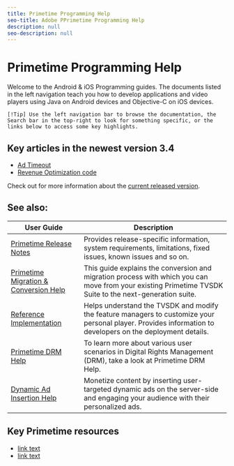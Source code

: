 ```yaml
---
title: Primetime Programming Help
seo-title: Adobe PPrimetime Programming Help
description: null
seo-description: null
---
```


# Primetime Programming Help


Welcome to the Android & iOS Programming guides. The documents listed in the left navigation teach you how to develop applications and video players using Java on Android devices and Objective-C on iOS devices.

    [!Tip] Use the left navigation bar to browse the documentation, the Search bar in the top-right to look for something specific, or the links below to access some key highlights.

## Key articles in the newest version 3.4

* [Ad Timeout](tvsdk-3.4-for-ios/ios-3.4-advertising/ios-3.4-ad-timeout.md)
* [Revenue Optimization code](tvsdk-3.4-for-ios/ios-3.4-notification-codes/c-ios-notification-codes/ios-3.4-revenue-optimization.md)

Check out for more information about the [current released version](tvsdk-3.4-for-ios/ios-3.4-introduction/ios-3.4-overview/ios-3.4-overview.md).

## See also:

| User Guide | Description |
|--- |--- |
| [Primetime Release Notes](/help/release-notes/home.md) | Provides release-specific information, system requirements, limitations, fixed issues, known issues and so on. |
| [Primetime Migration & Conversion Help](/help/migration-guides/home.md) | This guide explains the conversion and migration process with which you can move from your existing Primetime TVSDK Suite to the next-generation suite.   |
| [Reference Implementation](/help/android-1.4-reference-implementation/home.md) | Helps understand the TVSDK and modify the feature managers to customize your personal player. Provides information to developers on the deployment details. |
| [Primetime DRM Help](/help/digital-rights-management/home.md) | To learn more about various user scenarios in Digital Rights Management (DRM), take a look at Primetime DRM Help.  |
| [Dynamic Ad Insertion Help](/help/dynamic-ad-insertion/home.md) | Monetize content by inserting user-targeted dynamic ads on the server-side and engaging your audience with their personalized ads.   |


## Key Primetime resources

* [link text](/help/dynamic-ad-insertion/introduction.md)
* [link text](/help/dynamic-ad-insertion/introduction.md)

